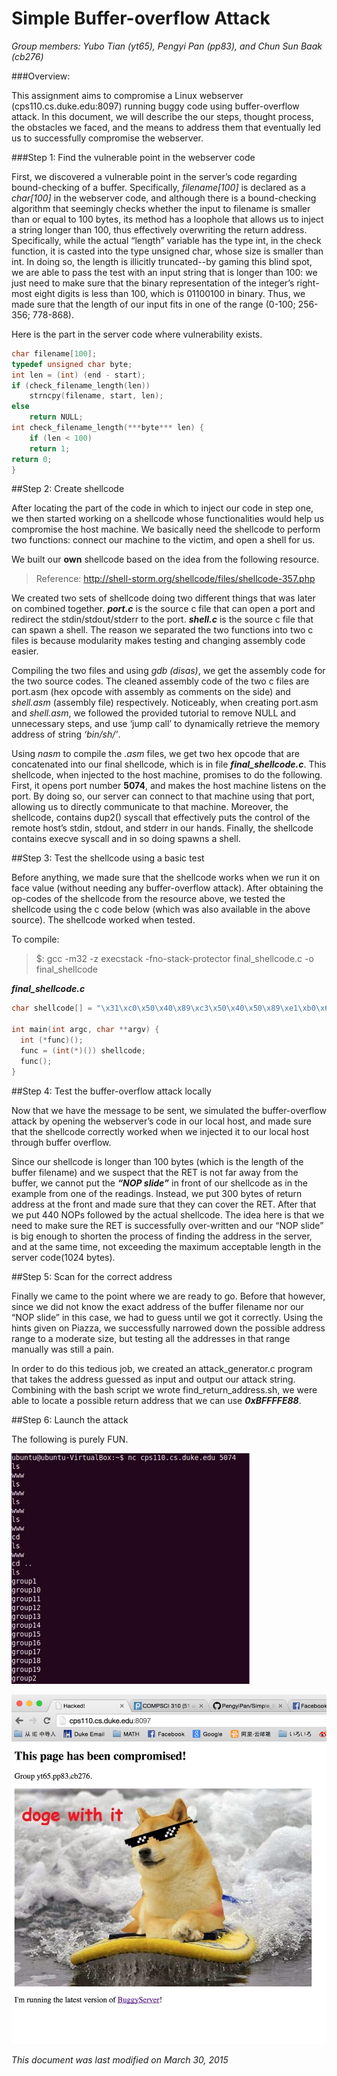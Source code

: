 
#                             Simple Buffer-overflow Attack
*Group members: Yubo Tian (yt65), Pengyi Pan (pp83), and Chun Sun Baak (cb276)*

###Overview:

This assignment aims to compromise a Linux webserver (cps110.cs.duke.edu:8097) running buggy code using buffer-overflow attack. In this document, we will describe the our steps, thought process, the obstacles we faced, and the means to address them that eventually led us to successfully compromise the webserver.

###Step 1: Find the vulnerable point in the webserver code

First, we discovered a vulnerable point in the server’s code regarding bound-checking of a buffer. Specifically, *filename[100]* is declared as a *char[100]* in the webserver code, and although there is a bound-checking algorithm that seemingly checks whether the input to filename is smaller than or equal to 100 bytes, its method has a loophole that allows us to inject a string longer than 100, thus effectively overwriting the return address. Specifically, while the actual “length” variable has the type int, in the check function, it is casted into the type unsigned char, whose size is smaller than int. In doing so, the length is illicitly truncated--by gaming this blind spot, we are able to pass the test with an input string that is longer than 100: we just need to make sure that the binary representation of the integer’s right-most eight digits is less than 100, which is 01100100 in binary. Thus, we made sure that the length of our input fits in one of the range (0-100; 256-356; 778-868). 

Here is the part in the server code where vulnerability exists.
```c
char filename[100];
typedef unsigned char byte;
int len = (int) (end - start);
if (check_filename_length(len))
	strncpy(filename, start, len);
else
	return NULL;
int check_filename_length(***byte*** len) {
	if (len < 100)
	return 1;
return 0;
}
```
##Step 2: Create shellcode

After locating the part of the code in which to inject our code in step one, we then started working on a shellcode whose functionalities would help us compromise the host machine. We basically need the shellcode to perform two functions: connect our machine to the victim, and open a shell for us. 

We built our **own** shellcode based on the idea from the following resource. 

>Reference: http://shell-storm.org/shellcode/files/shellcode-357.php

We created two sets of shellcode doing two different things that was later on combined together. ***port.c*** is the source c file that can open a port and redirect the stdin/stdout/stderr to the port. ***shell.c*** is the source c file that can spawn a shell. The reason we separated the two functions into two c files is because modularity makes testing and changing assembly code easier.

Compiling the two files and using *gdb (disas)*, we get the assembly code for the two source codes. The cleaned assembly code of the two c files are port.asm (hex opcode with assembly as comments on the side) and *shell.asm* (assembly file) respectively. Noticeably, when creating port.asm and *shell.asm*, we followed the provided tutorial to remove NULL and unnecessary steps, and use ‘jump call’ to dynamically retrieve the memory address of string *‘bin/sh/’*.

Using *nasm* to compile the *.asm* files, we get two hex opcode that are concatenated into our final shellcode, which is in file ***final_shellcode.c***. This shellcode, when injected to the host machine, promises to do the following. First, it opens port number **5074**, and makes the host machine listens on the port. By doing so, our server can connect to that machine using that port, allowing us to directly communicate to that machine. Moreover, the shellcode, contains dup2() syscall that effectively puts the control of the remote host’s stdin, stdout, and stderr in our hands. Finally, the shellcode contains execve syscall and in so doing spawns a shell.

##Step 3: Test the shellcode using a basic test

Before anything, we made sure that the shellcode works when we run it on face value (without needing any buffer-overflow attack). After obtaining the op-codes of the shellcode from the resource above, we tested the shellcode using the c code below (which was also available in the above source). The shellcode worked when tested.

To compile:
>$: gcc -m32 -z execstack -fno-stack-protector final_shellcode.c -o final_shellcode

***final_shellcode.c***
```c
char shellcode[] = "\x31\xc0\x50\x40\x89\xc3\x50\x40\x50\x89\xe1\xb0\x66\xcd\x80\x31\xd2\x52\x66\x68\x13\xd2\x43\x66\x53\x89\xe1\x6a\x10\x51\x50\x89\xe1\xb0\x66\xcd\x80\x40\x89\x44\x24\x04\x43\x43\xb0\x66\xcd\x80\x83\xc4\x0c\x52\x52\x43\xb0\x66\xcd\x80\x93\x89\xd1\xb0\x3f\xcd\x80\x41\x80\xf9\x03\x75\xf6\x31\xc0\xb0\x46\x31\xdb\x31\xc9\xcd\x80\xeb\x16\x5b\x31\xc0\x88\x43\x07\x89\x5b\x08\x89\x43\x0c\xb0\x0b\x8d\x4b\x08\x8d\x53\x0c\xcd\x80\xe8\xe5\xff\xff\xff\x2f\x62\x69\x6e\x2f\x73\x68\x58\x41\x41\x41\x41\x42\x42\x42\x42";  

int main(int argc, char **argv) { 	
  int (*func)();  	
  func = (int(*)()) shellcode; 	
  func(); 
}
```

##Step 4: Test the buffer-overflow attack locally

Now that we have the message to be sent, we simulated the buffer-overflow attack by opening the webserver’s code in our local host, and made sure that the shellcode correctly worked when we injected it to our local host through buffer overflow. 

Since our shellcode is longer than 100 bytes (which is the length of the buffer filename) and we suspect that the RET is not far away from the buffer, we cannot put the ***“NOP slide”*** in front of our shellcode as in the example from one of the readings. Instead, we put 300 bytes of return address at the front and made sure that they can cover the RET. After that we put 440 NOPs followed by the actual shellcode. The idea here is that we need to make sure the RET is successfully over-written and our “NOP slide” is big enough to shorten the process of finding the address in the server, and at the same time, not exceeding the maximum acceptable length in the server code(1024 bytes).

##Step 5: Scan for the correct address

Finally we came to the point where we are ready to go. Before that however, since we did not know the exact address of the buffer filename nor our “NOP slide” in this case, we had to guess until we got it correctly. Using the hints given on Piazza, we successfully narrowed down the possible address range to a moderate size, but testing all the addresses in that range manually was still a pain.

In order to do this tedious job, we created an attack_generator.c program that takes the address guessed as input and output our attack string. Combining with the bash script we wrote find_return_address.sh, we were able to locate a possible return address that we can use ***0xBFFFFE88***.

##Step 6: Launch the attack

The following is purely FUN.

![alt tag](https://github.com/PengyiPan/Simple_Stack_Overflow/blob/master/etc/nc.jpg)

![alt tag](https://github.com/PengyiPan/Simple_Stack_Overflow/blob/master/etc/result.png)



*This document was last modified on March 30, 2015*

